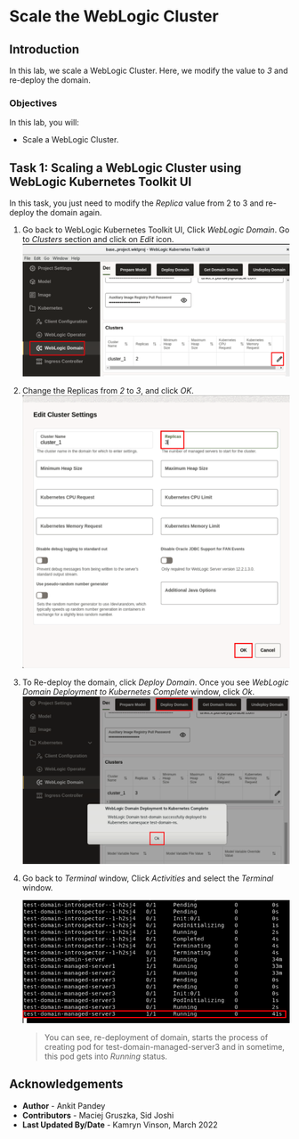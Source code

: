 # Scale the WebLogic Cluster 

## Introduction

In this lab, we scale a WebLogic Cluster. Here, we modify the value to *3* and re-deploy the domain.

### Objectives

In this lab, you will:

* Scale a WebLogic Cluster.

## Task 1: Scaling a WebLogic Cluster using WebLogic Kubernetes Toolkit UI

In this task, you just need to modify the *Replica* value from 2 to 3 and re-deploy the domain again. 

1. Go back to WebLogic Kubernetes Toolkit UI,  Click *WebLogic Domain*. Go to *Clusters* section and click on *Edit* icon.  
    ![Cluster Resize](images/72.png)

2. Change the Replicas from *2* to *3*, and click *OK*. 
    ![Change Replicas](images/73.png)

3. To Re-deploy the domain, click *Deploy Domain*. Once you see *WebLogic Domain Deployment to Kubernetes Complete* window, click *Ok*.
    ![Redeploy Domain](images/74.png)

4. Go back to *Terminal* window, Click *Activities* and select the *Terminal* window. 

    ![View Scaling](images/75.png)
    > You can see, re-deployment of domain, starts the process of creating pod for test-domain-managed-server3 and in sometime, this pod gets into *Running* status.


## Acknowledgements

* **Author** -  Ankit Pandey
* **Contributors** - Maciej Gruszka, Sid Joshi
* **Last Updated By/Date** - Kamryn Vinson, March 2022